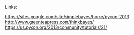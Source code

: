 Links:

https://sites.google.com/site/simplebayes/home/pycon-2013
http://www.greenteapress.com/thinkbayes/
https://us.pycon.org/2013/community/tutorials/21/

